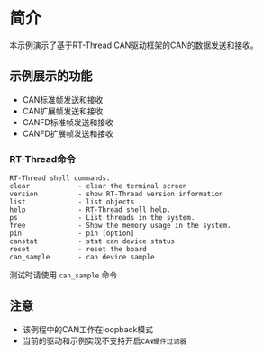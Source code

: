 # 简介

本示例演示了基于RT-Thread CAN驱动框架的CAN的数据发送和接收。

## 示例展示的功能

- CAN标准帧发送和接收
- CAN扩展帧发送和接收
- CANFD标准帧发送和接收
- CANFD扩展帧发送和接收

### RT-Thread命令

```console
RT-Thread shell commands:
clear            - clear the terminal screen
version          - show RT-Thread version information
list             - list objects
help             - RT-Thread shell help.
ps               - List threads in the system.
free             - Show the memory usage in the system.
pin              - pin [option]
canstat          - stat can device status
reset            - reset the board
can_sample       - can device sample
```
测试时请使用 `can_sample` 命令


## 注意

- 该例程中的CAN工作在loopback模式
- 当前的驱动和示例实现不支持开启`CAN硬件过滤器`


